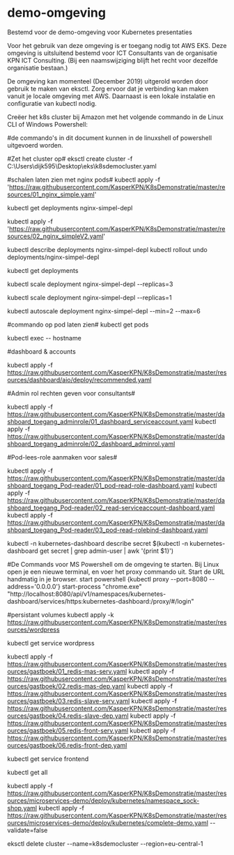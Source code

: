 # demo-omgeving

Bestemd voor de demo-omgeving voor Kubernetes presentaties

Voor het gebruik van deze omgeving is er toegang nodig tot AWS EKS.
Deze omgeving is uitsluitend bestemd voor ICT Consultants van de organisatie KPN ICT Consulting. (Bij een naamswijziging blijft het recht voor dezelfde organisatie bestaan.)


De omgeving kan momenteel (December 2019) uitgerold worden door gebruik te maken van eksctl. Zorg ervoor dat je verbinding kan maken vanuit je locale omgeving met AWS.
Daarnaast is een lokale instalatie en configuratie van kubectl nodig. 

Creëer het k8s cluster bij Amazon met het volgende commando in de Linux CLI of Windows Powershell:

#de commando's in dit document kunnen in de linuxshell of powershell uitgevoerd worden.

#Zet het cluster op#
eksctl create cluster -f C:\Users\dijk595\Desktop\eks\k8sdemocluster.yaml

#schalen laten zien met nginx pods#
kubectl apply -f 'https://raw.githubusercontent.com/KasperKPN/K8sDemonstratie/master/resources/01_nginx_simple.yaml'

kubectl get deployments nginx-simpel-depl

kubectl apply -f 'https://raw.githubusercontent.com/KasperKPN/K8sDemonstratie/master/resources/02_nginx_simpleV2.yaml'

kubectl describe deployments nginx-simpel-depl
kubectl rollout undo deployments/nginx-simpel-depl


kubectl get deployments

kubectl scale deployment nginx-simpel-depl --replicas=3

kubectl scale deployment nginx-simpel-depl --replicas=1

kubectl autoscale deployment nginx-simpel-depl --min=2 --max=6


#commando op pod laten zien#
kubectl get pods

kubectl exec 
-- hostname

#dashboard & accounts

kubectl apply -f https://raw.githubusercontent.com/KasperKPN/K8sDemonstratie/master/resources/dashboard/aio/deploy/recommended.yaml


#Admin rol rechten geven voor consultants#

kubectl apply -f https://raw.githubusercontent.com/KasperKPN/K8sDemonstratie/master/dashboard_toegang_adminrole/01_dashboard_serviceaccount.yaml
kubectl apply -f https://raw.githubusercontent.com/KasperKPN/K8sDemonstratie/master/dashboard_toegang_adminrole/02_dashboard_adminrol.yaml

#Pod-lees-role aanmaken voor sales#

kubectl apply -f https://raw.githubusercontent.com/KasperKPN/K8sDemonstratie/master/dashboard_toegang_Pod-reader/01_pod-read-role-dashboard.yaml
kubectl apply -f https://raw.githubusercontent.com/KasperKPN/K8sDemonstratie/master/dashboard_toegang_Pod-reader/02_read-serviceaccount-dashboard.yaml
kubectl apply -f https://raw.githubusercontent.com/KasperKPN/K8sDemonstratie/master/dashboard_toegang_Pod-reader/03_pod-read-rolebind-dashboard.yaml


kubectl -n kubernetes-dashboard describe secret $(kubectl -n kubernetes-dashboard get secret | grep admin-user | awk '{print $1}')

#De Commands voor MS Powershell om de omgeving te starten.  Bij Linux open je een nieuwe terminal, en voer het proxy commando uit. Start de URL handmatig in je browser.
start powershell {kubectl proxy --port=8080 --address='0.0.0.0'}
start-process "chrome.exe" "http://localhost:8080/api/v1/namespaces/kubernetes-dashboard/services/https:kubernetes-dashboard:/proxy/#/login"

#persistant volumes
kubectl apply -k https://raw.githubusercontent.com/KasperKPN/K8sDemonstratie/master/resources/wordpress

kubectl get service wordpress


kubectl apply -f https://raw.githubusercontent.com/KasperKPN/K8sDemonstratie/master/resources/gastboek/01_redis-mas-serv.yaml
kubectl apply -f https://raw.githubusercontent.com/KasperKPN/K8sDemonstratie/master/resources/gastboek/02.redis-mas-dep.yaml
kubectl apply -f https://raw.githubusercontent.com/KasperKPN/K8sDemonstratie/master/resources/gastboek/03.redis-slave-serv.yaml
kubectl apply -f https://raw.githubusercontent.com/KasperKPN/K8sDemonstratie/master/resources/gastboek/04.redis-slave-dep.yaml
kubectl apply -f https://raw.githubusercontent.com/KasperKPN/K8sDemonstratie/master/resources/gastboek/05.redis-front-serv.yaml
kubectl apply -f https://raw.githubusercontent.com/KasperKPN/K8sDemonstratie/master/resources/gastboek/06.redis-front-dep.yaml




kubectl get service frontend

kubectl get all

kubectl apply -f  https://raw.githubusercontent.com/KasperKPN/K8sDemonstratie/master/resources/microservices-demo/deploy/kubernetes/namespace_sock-shop.yaml
kubectl apply -f  https://raw.githubusercontent.com/KasperKPN/K8sDemonstratie/master/resources/microservices-demo/deploy/kubernetes/complete-demo.yaml --validate=false

eksctl delete cluster --name=k8sdemocluster --region=eu-central-1
